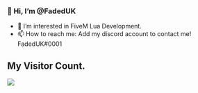 ### 👋 Hi, I’m @FadedUK


- 👀 I’m interested in FiveM Lua Development.
- 📫 How to reach me: Add my discord account to contact me! FadedUK#0001

## My Visitor Count. 

  <img src="https://profile-counter.glitch.me/FadedUK/count.svg" />
